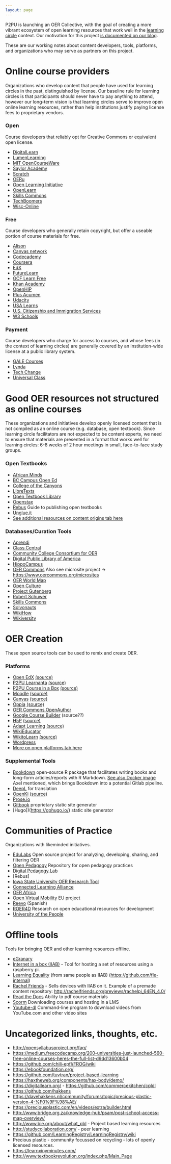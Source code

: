 ```yaml
---
layout: page
---
```


P2PU is launching an OER Collective, with the goal of creating a more vibrant ecosystem of open learning resources that work well in the [learning circle](https://www.p2pu.org/en/learning-circles/) context. Our motivation for this project [is documented on our blog](https://medium.com/p2pu/online-learning-at-the-library-289364af318a). 

These are our working notes about content developers, tools, platforms, and organizations who may serve as partners on this project. 

# Online course providers
Organizations who develop content that people have used for learning circles in the past, distinguished by license. Our baseline rule for learning circles is that participants should never have to pay anything to attend, however our long-term vision is that learning circles serve to improve open online learning resources, rather than help institutions justify paying license fees to proprietary vendors.

### Open
Course developers that reliably opt for Creative Commons or equivalent open license.

 - [DigitalLearn](https://digitallearn.org/)
 - [LumenLearning](https://lumenlearning.com/)
 - [MIT OpenCourseWare](https://ocw.mit.edu/index.htm)
 - [Saylor Academy](https://www.saylor.org/) 
 - [Scratch](https://scratch.mit.edu/)
 - [OERu](https://oeru.org/) 
 - [Open Learning Initiative](https://oli.cmu.edu/)
 - [OpenLearn](https://www.open.edu/openlearn/)
 - [Skills Commons](https://www.skillscommons.org/)
 - [TechBoomers](https://techboomers.com/)
 - [Wisc-Online](https://www.wisc-online.com/)
 
### Free
Course developers who generally retain copyright, but offer a useable portion of course materials for free.

 - [Alison](https://alison.com/courses)
 - [Canvas network](https://www.canvas.net/)
 - [Codecademy](https://www.codecademy.com/) 
 - [Coursera](https://www.coursera.org/)
 - [EdX](https://www.edx.org/)
 - [FutureLearn](https://www.futurelearn.com/)
 - [GCF Learn Free](https://edu.gcfglobal.org/en/)
 - [Khan Academy](https://www.khanacademy.org/)
 - [OpenHIP](https://open.hpi.de/)
 - [Plus Acumen](https://www.plusacumen.org/) 
 - [Udacity](https://www.udacity.com/)
 - [USA Learns](https://www.usalearns.org/)
 - [U.S. Citizenship and Immigration Services](https://www.uscis.gov/citizenship)
 - [W3 Schools](https://www.w3schools.com/)

### Payment
Course developers who charge for access to courses, and whose fees (in the context of learning circles) are generally covered by an institution-wide license at a public library system.

  - [GALE Courses](https://www.gale.com/c/gale-courses)
  - [Lynda](https://www.lynda.com/)
  - [Tech Change](https://www.techchange.org/)
  - [Universal Class](https://library.universalclass.com/index.htm)

# Good OER resources not structured as online courses
These organizations and initiatives develop openly licensed content that is not compiled as an online course (e.g. database, open textbook). Since learning circle facilitators are not expected to be content experts, we need to ensure that materials are presented in a format that works well for learning circles: 6-8 weeks of 2 hour meetings in small, face-to-face study groups.

### Open Textbooks

 - [African Minds](http://www.africanminds.co.za/)
 - [BC Campus Open Ed](https://open.bccampus.ca/)
 - [College of the Canyons](https://www.canyons.edu/Offices/DistanceLearning/OER/Pages/COC%20OER%20Textbooks.aspx)
 - [LibreTexts](https://libretexts.org/)
 - [Open Textbook Library](https://open.umn.edu/opentextbooks/)
 - [Openstax](https://openstax.org/)
 - [Rebus](https://press.rebus.community/the-rebus-guide-to-publishing-open-textbooks/) Guide to publishing open textbooks
 - [Unglue.it](https://unglue.it)
 - [See additional resources on content origins tab here](https://docs.google.com/spreadsheets/d/1xDGIKZ7T5fIho7yrTs8Lpu4zpqPbeqQn76aY6qEnAUg/edit#gid=941689191)
 
### Databases/Curation Tools

 - [Aprendi](https://www.aprendi.org/)
 - [Class Central](https://www.class-central.com/)
 - [Community College Consortium for OER](https://www.cccoer.org/learn/find-oer/)
 - [Digital Public Library of America](https://dp.la/)
 - [HippoCampus](https://www.hippocampus.org/)
 - [OER Commons](https://www.oercommons.org/) Also see microsite project → https://www.oercommons.org/microsites 
 - [OER World Map](https://oerworldmap.org/)
 - [Open Culture](http://www.openculture.com/)
 - [Project Gutenberg](https://www.gutenberg.org/)
 - [Robert Schuwer](https://www.robertschuwer.nl/?page_id=309)
 - [Skills Commons](https://www.skillscommons.org/)
 - [Solvonauts](https://solvonauts.org/)
 - [WikiHow](https://www.wikihow.com/Main-Page)
 - [Wikiversity](https://en.wikiversity.org/wiki/Wikiversity:Main_Page)

# OER Creation
These open source tools can be used to remix and create OER.

### Platforms
 - [Open EdX](https://open.edx.org/) [(source)](https://github.com/edx/edx-platform)
 - [P2PU Learnanta](courses.p2pu.org) [(source)](https://github.com/p2pu/lernanta)
 - [P2PU Course in a Box](https://howto.p2pu.org) [(source)](https://github.com/p2pu/course-in-a-box)
 - [Moodle](https://moodle.org/) [(source)](https://github.com/moodle/moodle)
 - [Canvas](https://www.canvaslms.com/) [(source)](https://github.com/instructure/canvas-lms)
 - [Oppia](https://www.oppia.org) [(source)](https://github.com/oppia/oppia)
 - [OER Commons OpenAuthor](https://www.oercommons.org/) 
 - [Google Course Builder](https://edu.google.com/openonline/) (source??)
 - [H5P](https://h5p.org/) [(source)](https://github.com/h5p)
 - [Adapt Learning](https://www.adaptlearning.org/) [(source)](https://github.com/adaptlearning)
 - [WikiEducator](https://wikieducator.org/Main_Page)
 - [WikitoLearn](https://en.wikitolearn.org/Main_Page) [(source)](https://github.com/WikiToLearn)
 - [Wordpress](https://wordpress.org/)
 - [More on open platforms tab here](https://docs.google.com/spreadsheets/d/1xDGIKZ7T5fIho7yrTs8Lpu4zpqPbeqQn76aY6qEnAUg/edit#gid=289086692)
 
### Supplemental Tools
 - [Bookdown](https://bookdown.org/) open-source R package that facilitates writing books and long-form articles/reports with R Markdown. [See also Docker image](https://github.com/rstudio/bookdown-demo/blob/master/Dockerfile) Axel mentioned, which brings Bookdown into a potential Gitlab pipeline.
 - [DeepL](https://www.deepl.com/translator) for translation
 - [OpenKi](https://openki.net/) [(source)](https://gitlab.com/Openki/Openki/)
 - [Prose.io](Prose.io)
 - [Gitbook](https://www.gitbook.com/) proprietary static site generator
 - [Hugo])(https://gohugo.io/) static site generator

# Communities of Practice
Organizations with likeminded initiatives.

- [EduLabs](https://edulabs.de/) Open source project for analyzing, developing, sharing, and filtering OER
- [Open Pedagogy](http://openpedagogy.org/) Repository for open pedagogy practices
- [Digital Pedagogy Lab](http://www.digitalpedagogylab.com/)
- [Rebus]
- [Iowa State University OER Research Tool](https://docs.google.com/spreadsheets/d/1xDGIKZ7T5fIho7yrTs8Lpu4zpqPbeqQn76aY6qEnAUg/edit#gid=941689191)
- [Connected Learning Alliance](https://clalliance.org/)
- [OER Africa](https://www.oerafrica.org/)
- [Open Virtual Mobility](https://www.openvirtualmobility.eu/) EU project
- [Reevo](https://red.reevo.org/) (Spanish)
- [ROER4D](http://roer4d.org/) Research on open educational resources for development
- [University of the People](https://www.uopeople.edu/)

# Offline tools
Tools for bringing OER and other learning resources offline.
 
 - [eGranary](http://www.widernet.org/eGranary/)
 - [Internet in a box (IIAB)](https://github.com/iiab/iiab) - Tool for hosting a set of resources using a raspberry pi. 
 - [Learning Equality](https://learningequality.org/) (from same people as IIAB) (https://github.com/fle-internal)
 -  [Rachel Friends](http://rachelfriends.org/) - Sells devices with IIAB on it. Example of a premade content repository: http://rachelfriends.org/previews/rachelpi_64EN_4.0/
 - [Read the Docs](https://readthedocs.org/) Ability to pdf course materials
 - [Scorm](https://scorm.com/scorm-explained/) Downloading courses and hosting in a LMS
 - [Youtube-dl](https://github.com/rg3/youtube-dl) Command-line program to download videos from YouTube.com and other video sites


# Uncategorized links, thoughts, etc.
 - http://opensyllabusproject.org/faq/
 - https://medium.freecodecamp.org/200-universities-just-launched-560-free-online-courses-heres-the-full-list-d9dd13600b04
 - https://github.com/chili-epfl/FROG/wiki
 - https://ebookfoundation.org/
 - https://github.com/tuvtran/project-based-learning
 - https://haxtheweb.org/components/hax-body/demo/
 - https://digitallearn.org/ - https://github.com/commercekitchen/cpldl
 - https://github.com/hakkens
 - https://davehakkens.nl/community/forums/topic/precious-plastic-version-4-%F0%9F%98%AE/
 - https://preciousplastic.com/en/videos/extra/builder.html
 - http://www.bridge.org.za/knowledge-hub/psam/post-school-access-map-overview/
 - http://www.bie.org/about/what_pbl - Project based learning resources
 - http://studycollaboration.com/ - peer learning
 - https://github.com/LearningRegistry/LearningRegistry/wiki
 - Precious plastic - community focussed on recycling - lots of openly licensed resources.
 - https://learnxinyminutes.com/
 - http://www.textbookrevolution.org/index.php/Main_Page
 

